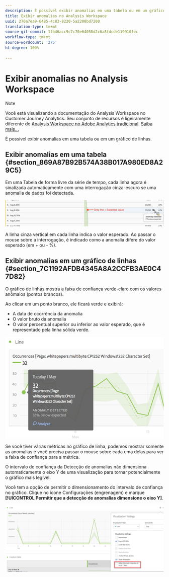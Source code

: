 ```yaml
---
description: É possível exibir anomalias em uma tabela ou em um gráfico de linhas.
title: Exibir anomalias no Analysis Workspace
uuid: 270a7ea9-6485-4c83-8220-5a2200bd7200
translation-type: tm+mt
source-git-commit: 1fb46acc9c7c70e64058d2c6a8fdcde119910fec
workflow-type: tm+mt
source-wordcount: '275'
ht-degree: 100%

---
```



# Exibir anomalias no Analysis Workspace

>[!NOTE]
>
>Você está visualizando a documentação do Analysis Workspace no Customer Journey Analytics. Seu conjunto de recursos é ligeiramente diferente do [Analysis Workspace no Adobe Analytics tradicional](https://docs.adobe.com/content/help/pt-BR/analytics/analyze/analysis-workspace/home.html). [Saiba mais...](/help/getting-started/cja-aa.md)

É possível exibir anomalias em uma tabela ou em um gráfico de linhas.

## Exibir anomalias em uma tabela {#section_869A87B92B574A38B017A980ED8A29C5}

Em uma Tabela de forma livre da série de tempo, cada linha agora é sinalizada automaticamente com uma interrogação cinza-escuro se uma anomalia de dados foi detectada.

![](assets/anomaly_detected.png)

A linha cinza vertical em cada linha indica o valor esperado. Ao passar o mouse sobre a interrogação, é indicado como a anomalia difere do valor esperado (em + ou - %).

## Exibir anomalias em um gráfico de linhas {#section_7C1192AFDB4345A8A2CCFB3AE0C47D82}

O gráfico de linhas mostra a faixa de confiança verde-claro com os valores anômalos (pontos brancos).

Ao clicar em um ponto branco, ele ficará verde e exibirá:

* A data de ocorrência da anomalia
* O valor bruto da anomalia
* O valor percentual superior ou inferior ao valor esperado, que é representado pela linha sólida verde.

<!--* The Analyze link to start [Contribution Analysis](/help/analysis-workspace/virtual-analyst/contribution-analysis/ca-tokens.md).-->

![](assets/anomaly_linechart.png)

Se você tiver várias métricas no gráfico de linha, podemos mostrar somente as anomalias e você precisa passar o mouse sobre cada uma delas para ver a faixa de confiança para a métrica.

O intervalo de confiança da Detecção de anomalias não dimensiona automaticamente o eixo Y de uma visualização para tornar potencialmente o gráfico mais legível.

Você tem a opção de permitir o dimensionamento do intervalo de confiança no gráfico. Clique no ícone Configurações (engrenagem) e marque **[!UICONTROL Permitir que a detecção de anomalias dimensione o eixo Y]**.

![](assets/scale-y-axis.png)

